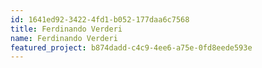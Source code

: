 ```yaml
---
id: 1641ed92-3422-4fd1-b052-177daa6c7568
title: Ferdinando Verderi
name: Ferdinando Verderi
featured_project: b874dadd-c4c9-4ee6-a75e-0fd8eede593e
---
```

